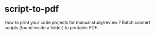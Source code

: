 # script-to-pdf
How to print your code projects for manual study/review ? Batch concert scripts (found inside a folder) to printable PDF.
